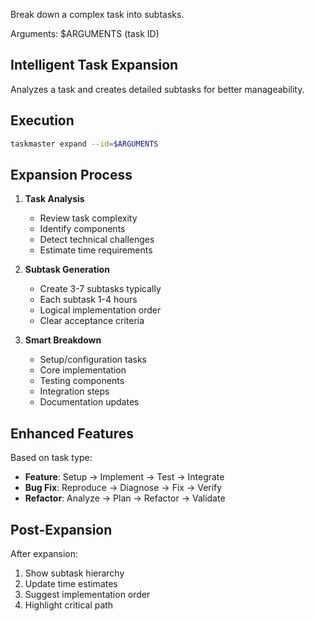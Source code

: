 Break down a complex task into subtasks.

Arguments: $ARGUMENTS (task ID)

## Intelligent Task Expansion

Analyzes a task and creates detailed subtasks for better manageability.

## Execution

```bash
taskmaster expand --id=$ARGUMENTS
```

## Expansion Process

1. **Task Analysis**
   - Review task complexity
   - Identify components
   - Detect technical challenges
   - Estimate time requirements

2. **Subtask Generation**
   - Create 3-7 subtasks typically
   - Each subtask 1-4 hours
   - Logical implementation order
   - Clear acceptance criteria

3. **Smart Breakdown**
   - Setup/configuration tasks
   - Core implementation
   - Testing components
   - Integration steps
   - Documentation updates

## Enhanced Features

Based on task type:
- **Feature**: Setup → Implement → Test → Integrate
- **Bug Fix**: Reproduce → Diagnose → Fix → Verify
- **Refactor**: Analyze → Plan → Refactor → Validate

## Post-Expansion

After expansion:
1. Show subtask hierarchy
2. Update time estimates
3. Suggest implementation order
4. Highlight critical path
